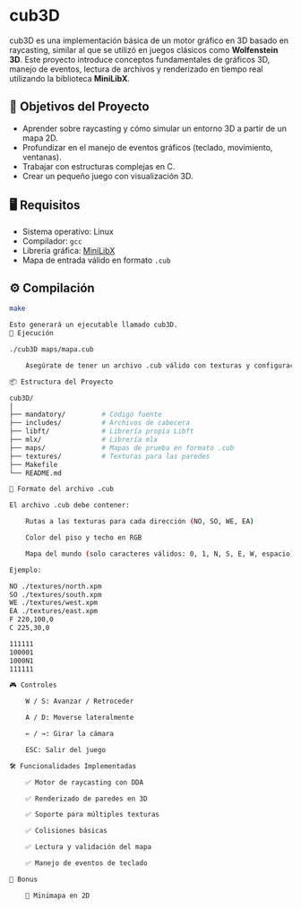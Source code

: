 # cub3D

cub3D es una implementación básica de un motor gráfico en 3D basado en raycasting, similar al que se utilizó en juegos clásicos como **Wolfenstein 3D**. Este proyecto introduce conceptos fundamentales de gráficos 3D, manejo de eventos, lectura de archivos y renderizado en tiempo real utilizando la biblioteca **MiniLibX**.

## 🧠 Objetivos del Proyecto

- Aprender sobre raycasting y cómo simular un entorno 3D a partir de un mapa 2D.
- Profundizar en el manejo de eventos gráficos (teclado, movimiento, ventanas).
- Trabajar con estructuras complejas en C.
- Crear un pequeño juego con visualización 3D.

## 🖥️ Requisitos

- Sistema operativo: Linux
- Compilador: `gcc`
- Librería gráfica: [MiniLibX](https://harm-smits.github.io/42docs/libs/minilibx)
- Mapa de entrada válido en formato `.cub`

## ⚙️ Compilación

```bash
make

Esto generará un ejecutable llamado cub3D.
🚀 Ejecución

./cub3D maps/mapa.cub

    Asegúrate de tener un archivo .cub válido con texturas y configuración del mapa.

📦 Estructura del Proyecto

cub3D/
│
├── mandatory/         # Código fuente
├── includes/          # Archivos de cabecera
├── libft/             # Librería propia Libft
├── mlx/               # Librería mlx
├── maps/              # Mapas de prueba en formato .cub
├── textures/          # Texturas para las paredes
├── Makefile
└── README.md

🧱 Formato del archivo .cub

El archivo .cub debe contener:

    Rutas a las texturas para cada dirección (NO, SO, WE, EA)

    Color del piso y techo en RGB

    Mapa del mundo (solo caracteres válidos: 0, 1, N, S, E, W, espacio)

Ejemplo:

NO ./textures/north.xpm
SO ./textures/south.xpm
WE ./textures/west.xpm
EA ./textures/east.xpm
F 220,100,0
C 225,30,0

111111
100001
1000N1
111111

🎮 Controles

    W / S: Avanzar / Retroceder

    A / D: Moverse lateralmente

    ← / →: Girar la cámara

    ESC: Salir del juego

🛠️ Funcionalidades Implementadas

    ✅ Motor de raycasting con DDA

    ✅ Renderizado de paredes en 3D

    ✅ Soporte para múltiples texturas

    ✅ Colisiones básicas

    ✅ Lectura y validación del mapa

    ✅ Manejo de eventos de teclado

🧪 Bonus 

    🔦 Minimapa en 2D
